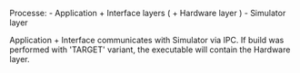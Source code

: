 Processe: 
    - Application + Interface layers ( + Hardware layer )
    - Simulator layer

Application + Interface communicates with Simulator via IPC. 
If build was performed with 'TARGET' variant, the executable will
contain the Hardware layer.